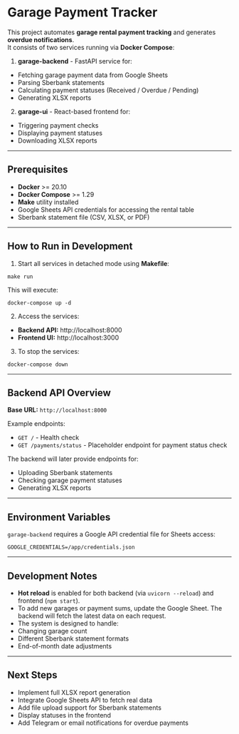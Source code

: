 # Garage Payment Tracker

This project automates **garage rental payment tracking** and generates **overdue notifications**.  
It consists of two services running via **Docker Compose**:

1. **garage-backend** - FastAPI service for:

- Fetching garage payment data from Google Sheets
- Parsing Sberbank statements
- Calculating payment statuses (Received / Overdue / Pending)
- Generating XLSX reports

2. **garage-ui** - React-based frontend for:

- Triggering payment checks
- Displaying payment statuses
- Downloading XLSX reports

---

## Prerequisites

- **Docker** >= 20.10
- **Docker Compose** >= 1.29
- **Make** utility installed
- Google Sheets API credentials for accessing the rental table
- Sberbank statement file (CSV, XLSX, or PDF)

---

## How to Run in Development

1. Start all services in detached mode using **Makefile**:

```
make run
```

This will execute:

```
docker-compose up -d
```

2. Access the services:

- **Backend API:** http://localhost:8000
- **Frontend UI:** http://localhost:3000

3. To stop the services:

```
docker-compose down
```

---

## Backend API Overview

**Base URL:** `http://localhost:8000`

Example endpoints:

- `GET /` - Health check
- `GET /payments/status` - Placeholder endpoint for payment status check

The backend will later provide endpoints for:

- Uploading Sberbank statements
- Checking garage payment statuses
- Generating XLSX reports

---

## Environment Variables

`garage-backend` requires a Google API credential file for Sheets access:

```
GOOGLE_CREDENTIALS=/app/credentials.json
```

---

## Development Notes

- **Hot reload** is enabled for both backend (via `uvicorn --reload`) and frontend (`npm start`).
- To add new garages or payment sums, update the Google Sheet. The backend will fetch the latest data on each request.
- The system is designed to handle:
- Changing garage count
- Different Sberbank statement formats
- End-of-month date adjustments

---

## Next Steps

- Implement full XLSX report generation
- Integrate Google Sheets API to fetch real data
- Add file upload support for Sberbank statements
- Display statuses in the frontend
- Add Telegram or email notifications for overdue payments
